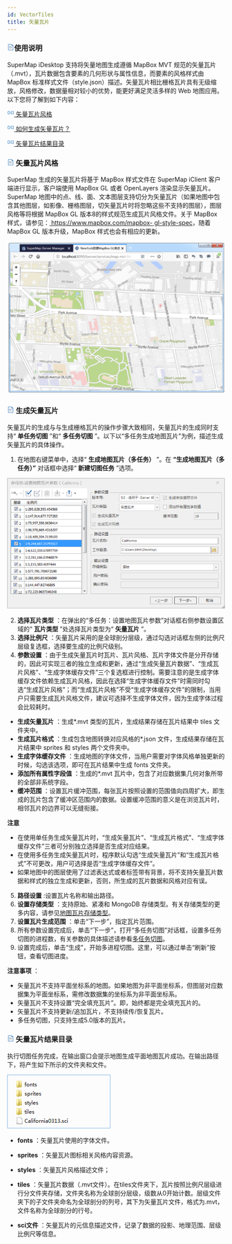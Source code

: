 ```yaml
---
id: VectorTiles
title: 矢量瓦片
---
```

### ![](../img/read.gif)使用说明

SuperMap iDesktop 支持将矢量地图生成遵循 MapBox MVT 规范的矢量瓦片（.mvt），瓦片数据包含要素的几何形状与属性信息，而要素的风格样式由 MapBox
标准样式文件（style.json）描述。矢量瓦片相比栅格瓦片具有无级缩放，风格修改，数据量相对较小的优势，能更好满足灵活多样的 Web 地图应用。以下您将了解到如下内容：

![](img/smalltitle.png)[ 矢量瓦片风格](VectorTiles.htm#1)

![](img/smalltitle.png)[ 如何生成矢量瓦片？](VectorTiles.htm#2)

![](img/smalltitle.png)[ 矢量瓦片结果目录](VectorTiles.htm#3)

### ![](../img/read.gif) 矢量瓦片风格

SuperMap 生成的矢量瓦片将基于 MapBox 样式文件在 SuperMap iClient 客户端进行显示，客户端使用 MapBox GL 或者
OpenLayers 渲染显示矢量瓦片。SuperMap
地图中的点、线、面、文本图层支持切分为矢量瓦片（如果地图中包含其他图层，如影像、栅格图层，切矢量瓦片时将忽略这些不支持的图层），图层风格等将根据 MapBox GL 版本8的样式规范生成瓦片风格文件。关于 MapBox 样式，请参见：[ https://www.mapbox.com/mapbox-
gl-style-spec](https://www.mapbox.com/mapbox-gl-style-spec)，随着 MapBox GL 版本升级，MapBox 样式也会有相应的更新。

![](img/VectorTilesShow.png)  

### ![](../img/read.gif) 生成矢量瓦片

矢量瓦片的生成与与生成栅格瓦片的操作步骤大致相同，矢量瓦片的生成同时支持“ **单任务切图** ”和“ **多任务切图**
”。以下以“多任务生成地图瓦片”为例，描述生成矢量瓦片的具体操作。

1. 在地图右键菜单中，选择“ **生成地图瓦片（多任务）** ”。在 **“生成地图瓦片（多任务）”** 对话框中选择“ **新建切图任务** ”选项。  

![](img/VectorTiles0.png)  

2. **选择瓦片类型** ：在弹出的“多任务：设置地图瓦片参数”对话框右侧参数设置区域的“ **瓦片类型** ”处选择瓦片类型为“ **矢量瓦片** ”。
3. **选择比例尺** ：矢量瓦片采用的是全球剖分层级，通过勾选对话框左侧的比例尺层级复选框，选择要生成的比例尺级别。
4. **参数设置** ：由于生成矢量瓦片时瓦片、瓦片风格、瓦片字体文件是分开存储的，因此可实现三者的独立生成和更新，通过“生成矢量瓦片数据”、“生成瓦片风格”、“生成字体缓存文件”三个复选框进行控制。需要注意的是生成字体缓存文件依赖生成瓦片风格，因此在选择“生成字体缓存文件”时需同时勾选“生成瓦片风格”；而“生成瓦片风格”不受“生成字体缓存文件”的限制，当用户只需要生成瓦片风格文件，建议可选择不生成字体文件，因为生成字体过程会比较耗时。 
* **生成矢量瓦片** ：生成*.mvt 类型的瓦片，生成结果存储在瓦片结果中 tiles 文件夹中。
* **生成瓦片格式** ：生成包含地图转换对应风格的*.json 文件，生成结果存储在瓦片结果中 sprites 和 styles 两个文件夹中。 
* **生成字体缓存文件** ：生成地图的字体文件，当用户需要对字体风格单独更新的时候，勾选该选项，即可在瓦片结果中生成 fonts 文件夹。
* **添加所有属性字段值** ：生成的*.mvt 瓦片中，包含了对应数据集几何对象所带的全部非系统字段。
* **缓冲范围** ：设置瓦片缓冲范围，每张瓦片按照设置的范围值向四周扩大，即生成的瓦片包含了缓冲区范围内的数据。设置缓冲范围的意义是在浏览瓦片时，相邻瓦片的边界可以无缝衔接。

**注意**

* 在使用单任务生成矢量瓦片时，“生成矢量瓦片”、“生成瓦片格式”、“生成字体缓存文件”三者可分别独立选择是否生成对应结果。
* 在使用多任务生成矢量瓦片时，程序默认勾选“生成矢量瓦片”和“生成瓦片格式”不可更改，用户可选择是否“生成字体缓存文件”。
* 如果地图中的图层使用了过滤表达式或者标签带有背景，将不支持矢量瓦片数据和样式的独立生成和更新，否则，所生成的瓦片数据和风格对应有误。
5. **路径设置** :设置瓦片名称和输出路径。
6. **设置存储类型** ：支持原始、紧凑和 MongoDB 存储类型。有关存储类型的更多内容，请参见[地图瓦片存储类型](../ApplicationTheme/CacheBuild/MapCacheType.htm)。
7. **设置瓦片生成范围** ：单击“下一步”，指定瓦片范围。
8. 所有参数设置完成后，单击“下一步”，打开“多任务切图”对话框，设置多任务切图的进程数，有关参数的具体描述请参看[多任务切图](MultiTaskStep.htm)。
9. 设置完成后，单击“生成”，开始多进程切图。这里，可以通过单击“刷新”按钮，查看切图进度。

**注意事项** ：

* 矢量瓦片不支持平面坐标系的地图。如果地图为非平面坐标系，但图层对应数据集为平面坐标系，需修改数据集的坐标系为非平面坐标系。
* 矢量瓦片不支持设置“完全填充瓦片”。即，始终都是完全填充瓦片的。
* 矢量瓦片不支持更新/追加瓦片，不支持续传/恢复瓦片。
* 多任务切图，只支持生成5.0版本的瓦片。

### ![](../img/read.gif) 矢量瓦片结果目录

执行切图任务完成，在输出窗口会提示地图生成平面地图瓦片成功。在输出路径下，将产生如下所示的文件夹和文件。

![](img/VectorCacheDirectory.png)  

* **fonts** ：矢量瓦片使用的字体文件。
* **sprites** ：矢量瓦片图标相关风格内容资源。
* **styles** ：矢量瓦片风格描述文件；
* **tiles** ：矢量瓦片数据（.mvt文件）。在tiles文件夹下，瓦片按照比例尺层级进行分文件夹存储，文件夹名称为全球剖分层级，级数从0开始计数。层级文件夹下的子文件夹命名为全球剖分的列号，其下为矢量瓦片文件，格式为.mvt，文件名称为全球剖分的行号。

* **sci文件** ：矢量瓦片的元信息描述文件，记录了数据的投影、地理范围、层级比例尺等信息。 
